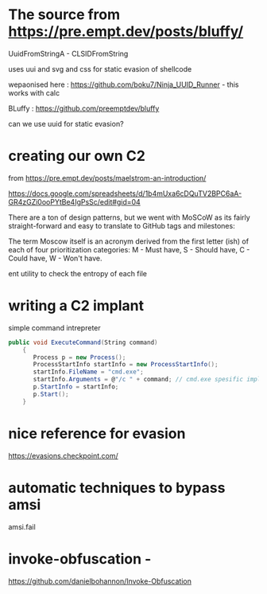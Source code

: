 # The source from https://pre.empt.dev/posts/bluffy/

UuidFromStringA - 
CLSIDFromString

uses uui and svg and css for static evasion of shellcode

wepaonised here : https://github.com/boku7/Ninja_UUID_Runner - this works with calc

BLuffy : https://github.com/preemptdev/bluffy

can we use uuid for static evasion?

# creating our own C2

from https://pre.empt.dev/posts/maelstrom-an-introduction/

https://docs.google.com/spreadsheets/d/1b4mUxa6cDQuTV2BPC6aA-GR4zGZi0ooPYtBe4IgPsSc/edit#gid=04

There are a ton of design patterns, but we went with MoSCoW as its fairly straight-forward and easy to translate to GitHub tags and milestones:

The term Moscow itself is an acronym derived from the first letter (ish) of each of four prioritization categories: M - Must have, S - Should have, C - Could have, W - Won't have.

ent utility to check the entropy of each file

# writing a C2 implant
simple command intrepreter 

```C#
public void ExecuteCommand(String command)
    {
       Process p = new Process();
       ProcessStartInfo startInfo = new ProcessStartInfo();
       startInfo.FileName = "cmd.exe";
       startInfo.Arguments = @"/c " + command; // cmd.exe spesific implementation
       p.StartInfo = startInfo;
       p.Start();
    }
```

# nice reference for evasion

https://evasions.checkpoint.com/ 

# automatic techniques to bypass amsi
amsi.fail

# invoke-obfuscation - 

https://github.com/danielbohannon/Invoke-Obfuscation










